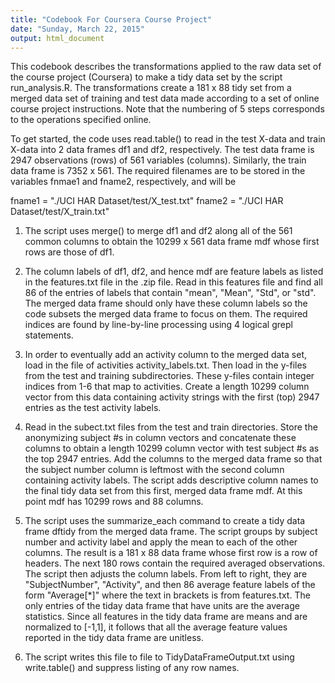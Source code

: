 ```yaml
---
title: "Codebook For Coursera Course Project"
date: "Sunday, March 22, 2015"
output: html_document
---
```


This codebook describes the transformations applied to the raw data set of the
course project (Coursera) to make a tidy data set by the script run_analysis.R.  The transformations create a 181 x 88 tidy set from a merged data set of training and test data made according to a set of online course project instructions.  Note that the numbering of 5 steps corresponds to the operations specified online.

To get started, the code uses read.table() to read in the test X-data and train X-data into 2 data frames df1 and df2, respectively.  The test data frame is 2947 observations (rows) of 561 variables (columns).  Similarly, the train data frame is 7352 x 561.  The required filenames are to be stored in the variables fnmae1 and fname2, respectively, and will be

fname1 = "./UCI HAR Dataset/test/X_test.txt"
fname2 = "./UCI HAR Dataset/test/X_train.txt"

1.  The script uses merge() to merge df1 and df2 along all of the 561 common columns to obtain the 10299 x 561 data frame mdf whose first rows are those of df1.   

2.  The column labels of df1, df2, and hence mdf are feature labels as listed in the features.txt file in the .zip file.  Read in this features file and find all 86 of the entries of labels that contain "mean", "Mean", "Std", or "std".  The merged data frame should only have these column labels so the code subsets the merged data frame to focus on them.  The required indices are found by line-by-line processing using 4 logical grepl statements.

3.  In order to eventually add an activity column to the merged data set, load in the file of activities activity_labels.txt.  Then load in the y-files from the test and training subdirectories.  These y-files contain integer indices from 1-6 that map to activities.  Create a length 10299 column vector from this data containing activity strings with the first (top) 2947 entries as the test activity labels.

4.  Read in the subect.txt files from the test and train directories.  Store the anonymizing subject #s in column vectors and concatenate these columns to obtain a length 10299 column vector with test subject #s as the top 2947 entries.  Add the columns to the merged data frame so that the subject number column is leftmost with the second column containing activity labels.  The script adds descriptive column names to the final tidy data set from this first, merged data frame mdf.  At this point mdf has 10299 rows and 88 columns.

5.  The script uses the summarize_each command to create a tidy data frame dftidy from the merged data frame.  The script groups by subject number and activity label and apply the mean to each of the other columns.  The result is a 181 x 88 data frame whose first row is a row of headers.  The next 180 rows contain the required averaged observations.  The script then adjusts the column labels.  From left to right, they are "SubjectNumber", "Activity", and then 86 average feature labels of the form "Average[*]" where the text in brackets is from features.txt.  The only entries of the tiday data frame that have units are the average statistics.  Since all features in the tidy data frame are means and are normalized to [-1,1], it follows that all the average feature values reported in the tidy data frame are unitless.

6.  The script writes this file to file to TidyDataFrameOutput.txt using write.table() and suppress listing of any row names.  

